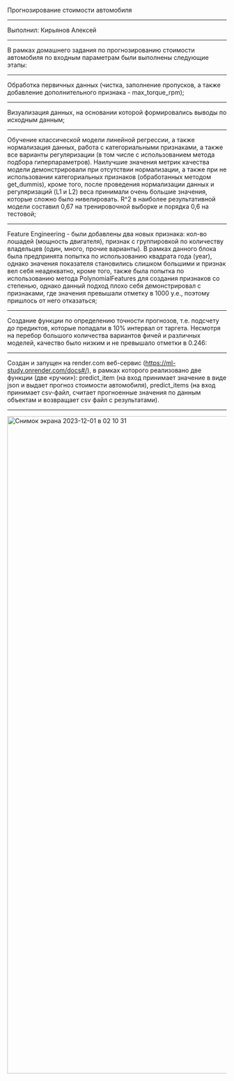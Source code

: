 Прогнозирование стоимости автомобиля
- - - - - - - - - - - - - - - - - - - - - - - - - - - - - - - - - - - - - - - - - - - - - -
Выполнил: Кирьянов Алексей
- - - - - - - - - - - - - - - - - - - - - - - - - - - - - - - - - - - - - - - - - - - - - -
В рамках домашнего задания по прогнозированию стоимости автомобиля по входным параметрам были выполнены следующие этапы:
- - - - - - - - - - - - - - - - - - - - - - - - - - - - - - - - - - - - - - - - - - - - - -
Обработка первичных данных (чистка, заполнение пропусков, а также добавление дополнительного признака - max_torque_rpm);
- - - - - - - - - - - - - - - - - - - - - - - - - - - - - - - - - - - - - - - - - - - - - -
Визуализация данных, на основании которой формировались выводы по исходным данным;
- - - - - - - - - - - - - - - - - - - - - - - - - - - - - - - - - - - - - - - - - - - - - -
Обучение классической модели линейной регрессии, а также нормализация данных, работа с категориальными признаками, а также все варианты регуляризации (в том числе с использованием метода подбора гиперпараметров). Наилучшие значения метрик качества модели демонстрировали при отсутствии нормализации, а также при не использовании категориальных признаков (обработанных методом get_dummis), кроме того, после проведения нормализации данных и регуляризаций (L1 и L2) веса принимали очень большие значения, которые сложно было нивелировать. R^2 в наиболее результативной модели составил 0,67 на тренировочной выборке и порядка 0,6 на тестовой;
- - - - - - - - - - - - - - - - - - - - - - - - - - - - - - - - - - - - - - - - - - - - - -
Feature Engineering  - были добавлены два новых признака: кол-во лошадей (мощность двигателя), признак с группировкой по количеству владельцев (один, много, прочие варианты). В рамках данного блока была предпринята попытка по использованию квадрата года (year), однако значения показателя становились слишком большими и признак вел себя неадекватно, кроме того, также была попытка по использованию метода  PolynomialFeatures для создания признаков со степенью, однако данный подход плохо себя демонстрировал с признаками, где значения превышали отметку в 1000 у.е., поэтому пришлось от него отказаться;
- - - - - - - - - - - - - - - - - - - - - - - - - - - - - - - - - - - - - - - - - - - - - -
Создание функции по определению точности прогнозов, т.е. подсчету до предиктов, которые попадали в 10% интервал от таргета. Несмотря на перебор большого количества вариантов фичей и различных моделей, качество было низким и не превышало отметки в 0.246:
- - - - - - - - - - - - - - - - - - - - - - - - - - - - - - - - - - - - - - - - - - - - - -
Создан и запущен на render.com веб-сервис (https://ml-study.onrender.com/docs#/), в рамках которого реализовано две функции (две «ручки»): predict_item (на вход принимает значение в виде json и выдает прогноз стоимости автомобиля), predict_items (на вход принимает csv-файл, считает прогноенные значения по данным объектам и возвращает csv файл с результатами).
- - - - - - - - - - - - - - - - - - - - - - - - - - - - - - - - - - - - - - - - - - - - - -
<img width="1509" alt="Снимок экрана 2023-12-01 в 02 10 31" src="https://github.com/Alakirr/ML_study/assets/112896028/9e8593fe-4359-4a99-8bc2-0e3e9e6c400e">
